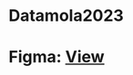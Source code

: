 # Datamola2023
# Figma: <a href="https://www.figma.com/file/lTWZk6L4E8hkHHZmn9AtM2/Task-Manager?node-id=39%3A452&t=cSw514LveTrkhij1-0">View</a>